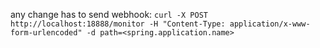any change has to send
webhook: ``curl -X POST http://localhost:18888/monitor -H "Content-Type: application/x-www-form-urlencoded" -d path=<spring.application.name>``
